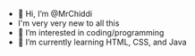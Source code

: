 - 👋 Hi, I’m @MrChiddi
-    I'm very very new to all this
- 👀 I’m interested in coding/programming
- 🌱 I’m currently learning HTML, CSS, and Java



<!---
MrChiddi/MrChiddi is a ✨ special ✨ repository because its `README.md` (this file) appears on your GitHub profile.
You can click the Preview link to take a look at your changes.
--->
